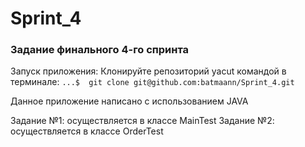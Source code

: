 # Sprint_4


### Задание финального 4-го спринта

Запуск приложения:
Клонируйте репозиторий yacut командой в терминале:
```...$  git clone git@github.com:batmaann/Sprint_4.git```

Данное приложение написано с использованием JAVA

Задание №1: осуществляется в классе MainTest
Задание №2: осуществляется в классе OrderTest

